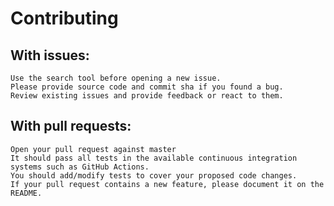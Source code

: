 # Contributing

## With issues:
    Use the search tool before opening a new issue.
    Please provide source code and commit sha if you found a bug.
    Review existing issues and provide feedback or react to them.


## With pull requests:
    Open your pull request against master
    It should pass all tests in the available continuous integration systems such as GitHub Actions.
    You should add/modify tests to cover your proposed code changes.
    If your pull request contains a new feature, please document it on the README.